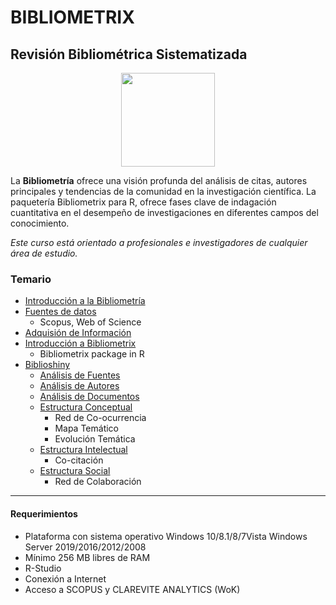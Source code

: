 # BIBLIOMETRIX
## Revisión Bibliométrica Sistematizada


<p align="center">
<img src="https://www.bibliometrix.org/logo.png" width="150"  />
</p>

La **Bibliometría** ofrece una visión profunda del análisis de citas, autores principales y tendencias de la comunidad en la investigación científica. La paquetería Bibliometrix para R, ofrece fases clave de indagación
cuantitativa en el desempeño de investigaciones en diferentes campos del conocimiento.

*Este curso está orientado a profesionales e investigadores de cualquier área de estudio.*  
  
  

### Temario
* [Introducción a la Bibliometría](https://github.com/paozuluaga/Bibliometrix_Course/blob/master/1.%20Introducci%C3%B3n%20Bibliometr%C3%ADa.md)
* [Fuentes de datos](https://github.com/paozuluaga/Bibliometrix_Course/blob/master/2.%20Fuentes%20de%20Datos.md)
  - Scopus, Web of Science
* [Adquisión de Información](https://github.com/paozuluaga/Bibliometrix_Course/blob/master/3.%20Adquisici%C3%B3n%20de%20Informaci%C3%B3n.md)
* [Introducción a Bibliometrix](https://github.com/paozuluaga/Bibliometrix_Course/blob/master/4.%20Introducci%C3%B3n%20a%20Bibliometrix.md)
  - Bibliometrix package in R
* [Biblioshiny](https://github.com/paozuluaga/Bibliometrix_Course/blob/master/5.%20Biblioshiny.md)
  - [Análisis de Fuentes](https://github.com/paozuluaga/Bibliometrix_Course/blob/master/5.1.%20M%C3%A9tricas.md#d-fuentes-sources)
  - [Análisis de Autores](https://github.com/paozuluaga/Bibliometrix_Course/blob/master/5.1.%20M%C3%A9tricas.md#e-autores-authors)
  - [Análisis de Documentos](https://github.com/paozuluaga/Bibliometrix_Course/blob/master/5.1.%20M%C3%A9tricas.md#f-documentos-documents)
  - [Estructura Conceptual](https://github.com/paozuluaga/Bibliometrix_Course/blob/master/5.2.%20Estructura%20de%20Conocimiento.md#g-estructura-conceptual-conceptual-structure)
    + Red de Co-ocurrencia
    + Mapa Temático
    + Evolución Temática
  - [Estructura Intelectual](https://github.com/paozuluaga/Bibliometrix_Course/blob/master/5.2.%20Estructura%20de%20Conocimiento.md#h-estructura-intelectual-intellectural-structure)
    + Co-citación
  - [Estructura Social](https://github.com/paozuluaga/Bibliometrix_Course/blob/master/5.2.%20Estructura%20de%20Conocimiento.md#i-estructura-social-social-structure)
    + Red de Colaboración
 
________________________________________
 #### Requerimientos
* Plataforma con sistema operativo Windows 10/8.1/8/7Vista Windows Server 2019/2016/2012/2008
* Mínimo 256 MB libres de RAM
* R-Studio
* Conexión a Internet
* Acceso a SCOPUS y CLAREVITE ANALYTICS (WoK)
